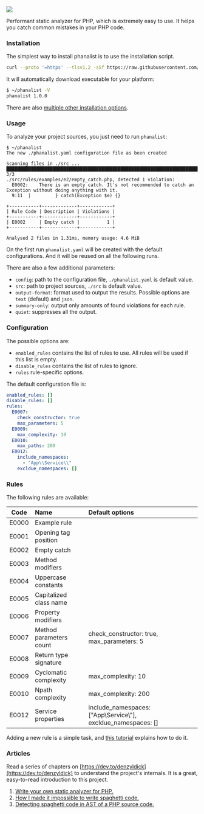 <img src="https://raw.githubusercontent.com/denzyldick/phanalist/main/docs/branding/banner-cropped.png"/>

Performant static analyzer for PHP, which is extremely easy to use. It helps you catch common mistakes in your PHP code.


### Installation

The simplest way to install phanalist is to use the installation script.

```bash
curl --proto '=https' --tlsv1.2 -sSf https://raw.githubusercontent.com/denzyldick/phanalist/main/bin/init.sh | sh
```

It will automatically download executable for your platform:
```bash
$ ~/phanalist -V
phanalist 1.0.0
```

There are also [multiple other installation options](./docs/installation.md).

### Usage

To analyze your project sources, you just need to run `phanalist`:
```
$ ~/phanalist
The new ./phanalist.yaml configuration file as been created

Scanning files in ./src ...
██████████████████████████████████████████████████████████████████████████████ 3/3
./src/rules/examples/e2/empty_catch.php, detected 1 violation:
  E0002:	There is an empty catch. It's not recommended to catch an Exception without doing anything with it.
  9:11	|         } catch(Exception $e) {}

+-----------+-------------+------------+
| Rule Code | Description | Violations |
+-----------+-------------+------------+
| E0002     | Empty catch |          1 |
+-----------+-------------+------------+

Analysed 2 files in 1.31ms, memory usage: 4.6 MiB
```

On the first run `phanalist.yaml` will be created with the default configurations. And it will be reused on all the following runs.

There are also a few additional parameters:
- `config`: path to the configuration file, `./phanalist.yaml` is default value.
- `src`: path to project sources, `./src` is default value.
- `output-format`: format used to output the results. Possible options are `text` (default) and `json`.
- `summary-only`: output only amounts of found violations for each rule.
- `quiet`: suppresses all the output.


### Configuration

The possible options are:
- `enabled_rules` contains the list of rules to use. All rules will be used if this list is empty.
- `disable_rules` contains the list of rules to ignore.
- `rules` rule-specific options.

The default configuration file is:
```yaml
enabled_rules: []
disable_rules: []
rules:
  E0007:
    check_constructor: true
    max_parameters: 5
  E0009:
    max_complexity: 10
  E0010:
    max_paths: 200
  E0012: 
    include_namespaces: 
      - "App\\Service\\"
    excldue_namespaces: []
```

### Rules

The following rules are available:

| Code  | Name                     | Default options                                                |
|:-----:|:-------------------------|:---------------------------------------------------------------|
| E0000 | Example rule             |                                                                |
| E0001 | Opening tag position     |                                                                |
| E0002 | Empty catch              |                                                                |
| E0003 | Method modifiers         |                                                                |
| E0004 | Uppercase constants      |                                                                |
| E0005 | Capitalized class name   |                                                                |
| E0006 | Property modifiers       |                                                                |
| E0007 | Method parameters count  | check_constructor: true, max_parameters: 5                     |
| E0008 | Return type signature    |                                                                |
| E0009 | Cyclomatic complexity    | max_complexity: 10                                             |
| E0010 | Npath complexity         | max_complexity: 200                         |
| E0012 | Service properties       | include_namespaces: ["App\\Service\\"], excldue_namespaces: [] |

Adding a new rule is a simple task, and [this tutorial](./docs/adding_new_rule.md) explains how to do it.


### Articles

Read a series of chapters on [https://dev.to/denzyldick](https://dev.to/denzyldick) to understand the project's internals. It 
is a great, easy-to-read introduction to this project. 

1. [Write your own static analyzer for PHP.](https://dev.to/denzyldick/the-beginning-of-my-php-static-analyzer-in-rust-5bp8)
2. [How I made it impossible to write spaghetti code.](https://dev.to/denzyldick/how-i-made-it-impossible-to-write-spaghetti-code-dg4)
3. [Detecting spaghetti code in AST of a PHP source code.](https://dev.to/denzyldick/traversing-an-ast-of-php-source-code-2kee)


